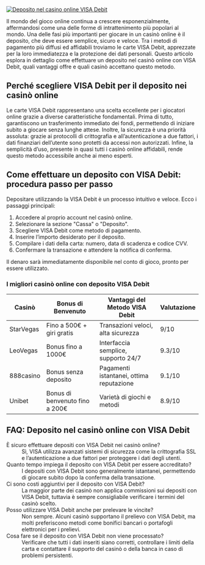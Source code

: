 [![Deposito nel casino online VISA Debit](https://123-caf.pages.dev/gitsignup.png)](https://vrmoo.ru/Bt82HjjY)

<p>Il mondo del gioco online continua a crescere esponenzialmente, affermandosi come una delle forme di intrattenimento più popolari al mondo. Una delle fasi più importanti per giocare in un casinò online è il deposito, che deve essere semplice, sicuro e veloce. Tra i metodi di pagamento più diffusi ed affidabili troviamo le carte VISA Debit, apprezzate per la loro immediatezza e la protezione dei dati personali. Questo articolo esplora in dettaglio come effettuare un deposito nel casinò online con VISA Debit, quali vantaggi offre e quali casinò accettano questo metodo.</p>  <h2>Perché scegliere VISA Debit per il deposito nei casinò online</h2> <p>Le carte VISA Debit rappresentano una scelta eccellente per i giocatori online grazie a diverse caratteristiche fondamentali. Prima di tutto, garantiscono un trasferimento immediato dei fondi, permettendo di iniziare subito a giocare senza lunghe attese. Inoltre, la sicurezza è una priorità assoluta: grazie ai protocolli di crittografia e all’autenticazione a due fattori, i dati finanziari dell’utente sono protetti da accessi non autorizzati. Infine, la semplicità d’uso, presente in quasi tutti i casinò online affidabili, rende questo metodo accessibile anche ai meno esperti.</p>  <h2>Come effettuare un deposito con VISA Debit: procedura passo per passo</h2> <p>Depositarе utilizzando la VISA Debit è un processo intuitivo e veloce. Ecco i passaggi principali:</p> <ol>   <li>Accedere al proprio account nel casinò online.</li>   <li>Selezionare la sezione "Cassa" o "Deposito".</li>   <li>Scegliere VISA Debit come metodo di pagamento.</li>   <li>Inserire l’importo desiderato per il deposito.</li>   <li>Compilare i dati della carta: numero, data di scadenza e codice CVV.</li>   <li>Confermare la transazione e attendere la notifica di conferma.</li> </ol> <p>Il denaro sarà immediatamente disponibile nel conto di gioco, pronto per essere utilizzato.</p>  <h3>I migliori casinò online con deposito VISA Debit</h3> <table>   <thead>     <tr>       <th>Casinò</th>       <th>Bonus di Benvenuto</th>       <th>Vantaggi del Metodo VISA Debit</th>       <th>Valutazione</th>     </tr>   </thead>   <tbody>     <tr>       <td>StarVegas</td>       <td>Fino a 500€ + giri gratis</td>       <td>Transazioni veloci, alta sicurezza</td>       <td>9/10</td>     </tr>     <tr>       <td>LeoVegas</td>       <td>Bonus fino a 1000€</td>       <td>Interfaccia semplice, supporto 24/7</td>       <td>9.3/10</td>     </tr>     <tr>       <td>888casino</td>       <td>Bonus senza deposito</td>       <td>Pagamenti istantanei, ottima reputazione</td>       <td>9.1/10</td>     </tr>     <tr>       <td>Unibet</td>       <td>Bonus di benvenuto fino a 200€</td>       <td>Varietà di giochi e metodi</td>       <td>8.9/10</td>     </tr>   </tbody> </table>  <h2>FAQ: Deposito nel casinò online con VISA Debit</h2> <dl>   <dt>È sicuro effettuare depositi con VISA Debit nei casinò online?</dt>   <dd>Sì, VISA utilizza avanzati sistemi di sicurezza come la crittografia SSL e l’autenticazione a due fattori per proteggere i dati degli utenti.</dd>    <dt>Quanto tempo impiega il deposito con VISA Debit per essere accreditato?</dt>   <dd>I depositi con VISA Debit sono generalmente istantanei, permettendo di giocare subito dopo la conferma della transazione.</dd>    <dt>Ci sono costi aggiuntivi per il deposito con VISA Debit?</dt>   <dd>La maggior parte dei casinò non applica commissioni sui depositi con VISA Debit, tuttavia è sempre consigliabile verificare i termini del casinò scelto.</dd>    <dt>Posso utilizzare VISA Debit anche per prelevare le vincite?</dt>   <dd>Non sempre. Alcuni casinò supportano il prelievo con VISA Debit, ma molti preferiscono metodi come bonifici bancari o portafogli elettronici per i prelievi.</dd>    <dt>Cosa fare se il deposito con VISA Debit non viene processato?</dt>   <dd>Verificare che tutti i dati inseriti siano corretti, controllare i limiti della carta e contattare il supporto del casinò o della banca in caso di problemi persistenti.</dd> </dl>